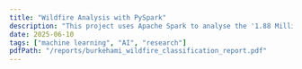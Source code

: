 ```yaml
---
title: "Wildfire Analysis with PySpark"
description: "This project uses Apache Spark to analyse the '1.88 Million US Wildfires' dataset. It provides pipelines for feature engineering, model training, and evaluation on a Hadoop YARN cluster."
date: 2025-06-10
tags: ["machine learning", "AI", "research"]
pdfPath: "/reports/burkehami_wildfire_classification_report.pdf"
---
```

